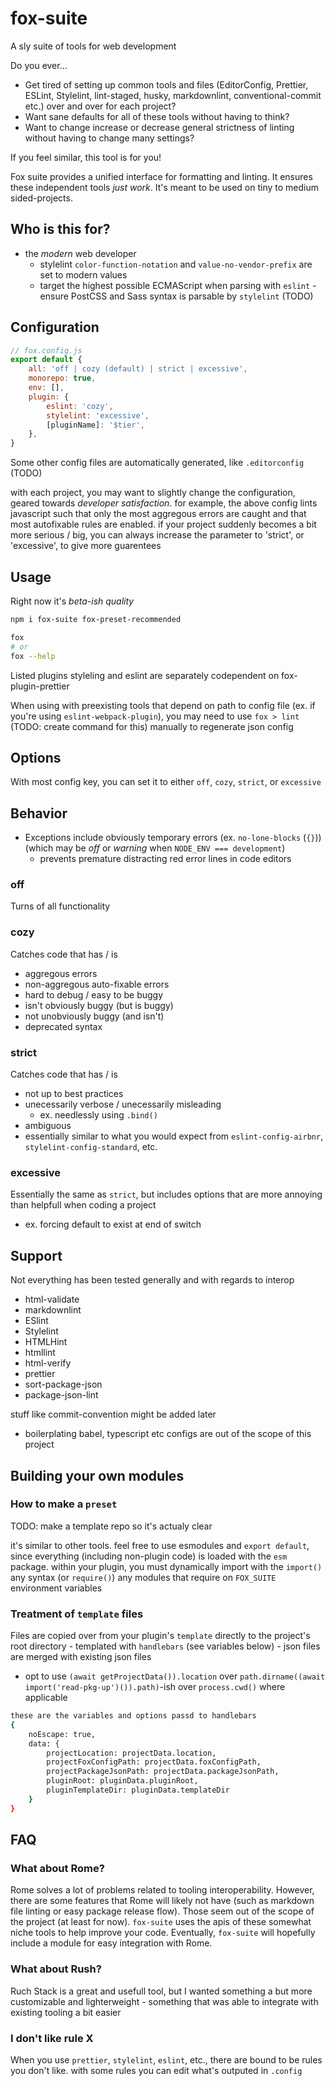 # fox-suite

A sly suite of tools for web development

Do you ever...

-   Get tired of setting up common tools and files (EditorConfig, Prettier, ESLint, Stylelint, lint-staged, husky, markdownlint, conventional-commit etc.) over and over for each project?
-   Want sane defaults for all of these tools without having to think?
-   Want to change increase or decrease general strictness of linting without having to change many settings?

If you feel similar, this tool is for you!

Fox suite provides a unified interface for formatting and linting. It ensures these independent tools _just work_. It's meant to be used on tiny to medium sided-projects.

## Who is this for?

-   the _modern_ web developer
    -   stylelint `color-function-notation` and `value-no-vendor-prefix` are set to modern values
    -   target the highest possible ECMAScript when parsing with `eslint` - ensure PostCSS and Sass syntax is parsable by `stylelint` (TODO)

## Configuration

```js
// fox.config.js
export default {
	all: 'off | cozy (default) | strict | excessive',
	monorepo: true,
	env: [],
	plugin: {
		eslint: 'cozy',
		stylelint: 'excessive',
		[pluginName]: '$tier',
	},
}
```

Some other config files are automatically generated, like `.editorconfig` (TODO)

with each project, you may want to slightly change the configuration, geared towards _developer satisfaction_. for example, the above config lints javascript such that only the most aggregous errors are caught and that most autofixable rules are enabled. if your project suddenly becomes a bit more serious / big, you can always increase the parameter to 'strict', or 'excessive', to give more guarentees

## Usage

Right now it's _beta-ish quality_

```sh
npm i fox-suite fox-preset-recommended

fox
# or
fox --help
```

Listed plugins styleling and eslint are separately codependent on fox-plugin-prettier

When using with preexisting tools that depend on path to config file (ex. if you're using `eslint-webpack-plugin`), you may need to use `fox > lint` (TODO: create command for this) manually to regenerate json config

## Options

With most config key, you can set it to either `off`, `cozy`, `strict`, or `excessive`

## Behavior

-   Exceptions include obviously temporary errors (ex. `no-lone-blocks` (`{}`)) (which may be _off_ or _warning_ when `NODE_ENV === development`)
    -   prevents premature distracting red error lines in code editors

### off

Turns of all functionality

### cozy

Catches code that has / is

-   aggregous errors
-   non-aggregous auto-fixable errors
-   hard to debug / easy to be buggy
-   isn't obviously buggy (but is buggy)
-   not unobviously buggy (and isn't)
-   deprecated syntax

### strict

Catches code that has / is

-   not up to best practices
-   unecessarily verbose / unecessarily misleading
    -   ex. needlessly using `.bind()`
-   ambiguous
-   essentially similar to what you would expect from `eslint-config-airbnr`, `stylelint-config-standard`, etc.

### excessive

Essentially the same as `strict`, but includes options that are
more annoying than helpfull when coding a project

-   ex. forcing default to exist at end of switch

## Support

Not everything has been tested generally and with regards to interop

-   html-validate
-   markdownlint
-   ESlint
-   Stylelint
-   HTMLHint
-   htmllint
-   html-verify
-   prettier
-   sort-package-json
-   package-json-lint

stuff like commit-convention might be added later

-   boilerplating babel, typescript etc configs are out of the scope of this project

## Building your own modules

### How to make a `preset`

TODO: make a template repo so it's actualy clear

it's similar to other tools. feel free to use esmodules and `export default`, since everything (including non-plugin code) is loaded with the `esm` package. within your plugin, you must dynamically import with the `import()` any syntax (or `require()`) any modules that require on `FOX_SUITE` environment variables

### Treatment of `template` files

Files are copied over from your plugin's `template` directly to the project's root directory - templated with `handlebars` (see variables below) - json files are merged with existing json files

-   opt to use `(await getProjectData()).location` over `path.dirname((await import('read-pkg-up')()).path)`-ish over `process.cwd()` where applicable

```sh
these are the variables and options passd to handlebars
{
	noEscape: true,
	data: {
		projectLocation: projectData.location,
		projectFoxConfigPath: projectData.foxConfigPath,
		projectPackageJsonPath: projectData.packageJsonPath,
		pluginRoot: pluginData.pluginRoot,
		pluginTemplateDir: pluginData.templateDir
	}
}
```

## FAQ

### What about Rome?

Rome solves a lot of problems related to tooling interoperability. However, there are some features that Rome will likely not have (such as markdown file linting or easy package release flow). Those seem out of the scope of the project (at least for now). `fox-suite` uses the apis of these somewhat niche tools to help improve your code. Eventually, `fox-suite` will hopefully include a module for easy integration with Rome.

### What about Rush?

Ruch Stack is a great and usefull tool, but I wanted something a but more customizable and lighterweight - something that was able to integrate with existing tooling a bit easier

### I don't like rule X

When you use `prettier`, `stylelint`, `eslint`, etc., there are bound to be rules you don't like. with some rules you can edit what's outputed in `.config`
